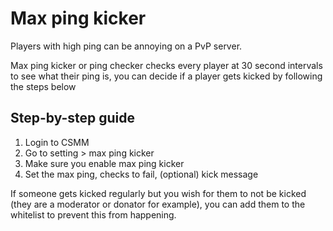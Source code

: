 # Max ping kicker

Players with high ping can be annoying on a PvP server.

Max ping kicker or ping checker checks every player at 30 second intervals to see what their ping is, you can decide if a player gets kicked by following the steps below

## Step-by-step guide

1.  Login to CSMM
2.  Go to setting > max ping kicker  
3.  Make sure you enable max ping kicker 
4.  Set the max ping, checks to fail, (optional) kick message

  

If someone gets kicked regularly but you wish for them to not be kicked (they are a moderator or donator for example), you can add them to the whitelist to prevent this from happening.
